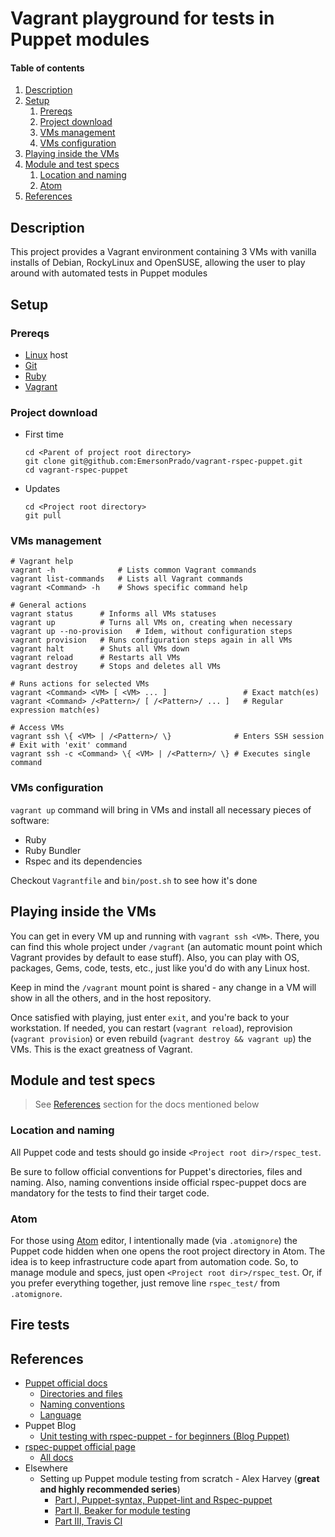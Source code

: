 # Vagrant playground for tests in Puppet modules

#### Table of contents

1. [Description](#description)
1. [Setup](#setup)
    1. [Prereqs](#prereqs)
    1. [Project download](#project-download)
    1. [VMs management](#vms-management)
    1. [VMs configuration](#vms-configuration)
1. [Playing inside the VMs](#playing-inside-the-VMs)
1. [Module and test specs](#module-and-test-specs)
    1. [Location and naming](#location-and-naming)
    1. [Atom](#atom)
1. [References](#References)

## Description

This project provides a Vagrant environment containing 3 VMs with vanilla installs of Debian, RockyLinux and OpenSUSE, allowing the user to play around with automated tests in Puppet modules

## Setup

### Prereqs

- [Linux](https://en.wikipedia.org/wiki/Linux) host
- [Git](https://git-scm.com/)
- [Ruby](https://www.ruby-lang.org/)
- [Vagrant](https://www.vagrantup.com/)

### Project download

- First time

    ```Shell
    cd <Parent of project root directory>
    git clone git@github.com:EmersonPrado/vagrant-rspec-puppet.git
    cd vagrant-rspec-puppet
    ```

- Updates

    ```Shell
    cd <Project root directory>
    git pull
    ```

### VMs management

```Shell
# Vagrant help
vagrant -h              # Lists common Vagrant commands
vagrant list-commands   # Lists all Vagrant commands
vagrant <Command> -h    # Shows specific command help

# General actions
vagrant status      # Informs all VMs statuses
vagrant up          # Turns all VMs on, creating when necessary
vagrant up --no-provision   # Idem, without configuration steps
vagrant provision   # Runs configuration steps again in all VMs
vagrant halt        # Shuts all VMs down
vagrant reload      # Restarts all VMs
vagrant destroy     # Stops and deletes all VMs

# Runs actions for selected VMs
vagrant <Command> <VM> [ <VM> ... ]                 # Exact match(es)
vagrant <Command> /<Pattern>/ [ /<Pattern>/ ... ]   # Regular expression match(es)

# Access VMs
vagrant ssh \{ <VM> | /<Pattern>/ \}              # Enters SSH session
# Exit with 'exit' command
vagrant ssh -c <Command> \{ <VM> | /<Pattern>/ \} # Executes single command
```

### VMs configuration

`vagrant up` command will bring in VMs and install all necessary pieces of software:
- Ruby
- Ruby Bundler
- Rspec and its dependencies

Checkout `Vagrantfile` and `bin/post.sh` to see how it's done

## Playing inside the VMs

You can get in every VM up and running with `vagrant ssh <VM>`. There, you can find this whole project under `/vagrant` (an automatic mount point which Vagrant provides by default to ease stuff). Also, you can play with OS, packages, Gems, code, tests, etc., just like you'd do with any Linux host.

Keep in mind the `/vagrant` mount point is shared - any change in a VM will show in all the others, and in the host repository.

Once satisfied with playing, just enter `exit`, and you're back to your workstation. If needed, you can restart (`vagrant reload`), reprovision (`vagrant provision`) or even rebuild (`vagrant destroy && vagrant up`) the VMs. This is the exact greatness of Vagrant.

## Module and test specs

> See [References](#references) section for the docs mentioned below

### Location and naming

All Puppet code and tests should go inside `<Project root dir>/rspec_test`.

Be sure to follow official conventions for Puppet's directories, files and naming. Also, naming conventions inside official rspec-puppet docs are mandatory for the tests to find their target code.

### Atom

For those using [Atom](https://atom.io/) editor, I intentionally made (via `.atomignore`) the Puppet code hidden when one opens the root project directory in Atom. The idea is to keep infrastructure code apart from automation code. So, to manage module and specs, just open `<Project root dir>/rspec_test`. Or, if you prefer everything together, just remove line `rspec_test/` from `.atomignore`.

## Fire tests

## References

- [Puppet official docs](https://puppet.com/docs/puppet/7/puppet_index.html)
    - [Directories and files](https://puppet.com/docs/puppet/7/dirs_important_directories.html)
    - [Naming conventions](https://puppet.com/docs/puppet/7/modules_fundamentals.html)
    - [Language](https://puppet.com/docs/puppet/7/puppet_language.html)
- Puppet Blog
    - [Unit testing with rspec-puppet - for beginners (Blog Puppet)](https://puppet.com/blog/unit-testing-rspec-puppet-for-beginners/)
- [rspec-puppet official page](https://rspec-puppet.com/)
    - [All docs](https://rspec-puppet.com/documentation/)
- Elsewhere
    - Setting up Puppet module testing from scratch - Alex Harvey (**great and highly recommended series**)
        - [Part I, Puppet-syntax, Puppet-lint and Rspec-puppet](https://alexharv074.github.io/puppet/2016/05/08/setting-up-puppet-module-testing-from-scratch-part-i-puppet-syntax-puppet-lint-and-rspec-puppet.html)
        - [Part II, Beaker for module testing](https://alexharv074.github.io/puppet/2016/05/13/setting-up-puppet-module-testing-from-scratch-part-ii-beaker-for-module-testing.html)
        - [Part III, Travis CI](https://alexharv074.github.io/puppet/2016/05/16/setting-up-puppet-module-testing-from-scratch-part-iii-travis-ci.html)
